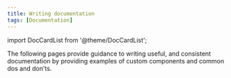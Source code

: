```yaml
---
title: Writing documentation
tags: [Documentation]
---
```


import DocCardList from '@theme/DocCardList';

The following pages provide guidance to writing useful,
and consistent documentation by providing examples of custom components and common dos and don'ts.

<DocCardList />
